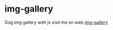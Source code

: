 # img-gallery
Dog img gallery with js
visit me on web [img-gallery](https://nithinkalyan41.github.io/img-gallery/)
